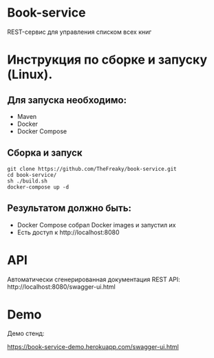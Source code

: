 # Book-service
REST-сервис для управления списком всех книг

# Инструкция по сборке и запуску (Linux).

## Для запуска необходимо:
* Maven
* Docker
* Docker Compose

## Сборка и запуск

```
git clone https://github.com/TheFreaky/book-service.git
cd book-service/
sh ./build.sh
docker-compose up -d
```

## Результатом должно быть:
* Docker Compose собрал Docker images и запустил их
* Есть доступ к http://localhost:8080

# API

Автоматически сгенерированная документация REST API:
http://localhost:8080/swagger-ui.html

# Demo
Демо стенд:

https://book-service-demo.herokuapp.com/swagger-ui.html